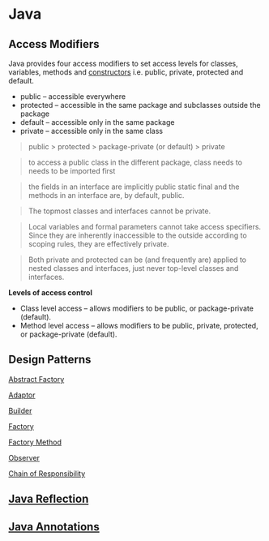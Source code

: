 # Java

## Access Modifiers

Java provides four access modifiers to set access levels for classes, variables, methods and [constructors](https://howtodoinjava.com/java/oops/java-constructors/) i.e. public, private, protected and default.

- public – accessible everywhere
- protected – accessible in the same package and subclasses outside the package
- default – accessible only in the same package
- private – accessible only in the same class

> public > protected > package-private (or default) > private

> to access a public class in the different package, class needs to needs to be imported first

> the fields in an interface are implicitly public static final and the methods in an interface are, by default, public.

> The topmost classes and interfaces cannot be private.

> Local variables and formal parameters cannot take access specifiers. Since they are inherently inaccessible to the outside according to scoping rules, they are effectively private.

> Both private and protected can be (and frequently are) applied to nested classes and interfaces, just never top-level classes and interfaces.



**Levels of access control**

- Class level access – allows modifiers to be public, or package-private (default).
- Method level access – allows modifiers to be public, private, protected, or package-private (default).


## Design Patterns

[Abstract Factory](https://github.com/hks1/java-tutorial/blob/main/src/main/java/com/hks/design/patterns/abstractfactory/abstract-factory-pattern.md#abstract-factory)

[Adaptor](https://github.com/hks1/java-tutorial/blob/main/src/main/java/com/hks/design/patterns/adapter/adapter-pattern.md#adapter-pattern)

[Builder](https://github.com/hks1/java-tutorial/blob/main/src/main/java/com/hks/design/patterns/builder/builder-pattern.md#builder)

[Factory](https://github.com/hks1/java-tutorial/blob/main/src/main/java/com/hks/design/patterns/factory/factory-pattern.md#factory-)

[Factory Method](https://github.com/hks1/java-tutorial/blob/main/src/main/java/com/hks/design/patterns/factorymethod/factory-method-pattern.md#factory-method-)

[Observer](https://github.com/hks1/java-tutorial/blob/main/src/main/java/com/hks/design/patterns/observer/observer-pattern.md#observer-pattern)

[Chain of Responsibility](https://github.com/hks1/java-tutorial/blob/main/src/main/java/com/hks/design/patterns/chainofresponsibility/chain-of-responsibility.md#chain-of-responsibility-design-pattern)

## [Java Reflection](https://github.com/hks1/java-tutorial/blob/main/src/main/java/com/tutorial/reflection/reflection.md#java-reflection)

## [Java Annotations](https://github.com/hks1/java-tutorial/blob/main/src/main/java/com/tutorial/annotations/annotations.md#java-annotations)
